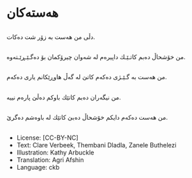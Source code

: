 # هەستەكان

##
دڵی من هەست بە زۆر شت دەكات.

##
من خۆشحاڵ دەبم كاتـێـك داپیرەم لە شەوان چیرۆكمان بۆ دەگـێـڕێـتەوە.

##
من هەست بە گـێـژی دەكەم كاتێ لە گەڵ هاوڕێكانم یاری دەكەم.

##
من نیگەران دەبم كاتێك باوكم دەڵێ پارەم نییە.

##
من هەست دەكەم دایكم خۆشحاڵ دەبێ كاتێك لە باوەشم دەگرێ.

##
* License: [CC-BY-NC]
* Text: Clare Verbeek, Thembani Dladla, Zanele Buthelezi
* Illustration: Kathy Arbuckle
* Translation: Agri Afshin
* Language: ckb
